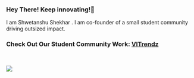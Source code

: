 
### Hey There! Keep innovating!🚀

<!--
**shwetanshutech/shwetanshutech** is a ✨ _special_ ✨ repository because its `README.md` (this file) appears on your GitHub profile.

Here are some ideas to get you started:

- 🔭 I’m currently working on ...
- 🌱 I’m currently learning ...
- 👯 I’m looking to collaborate on ...
- 🤔 I’m looking for help with ...
- 💬 Ask me about ...
- 📫 How to reach me: ...
- 😄 Pronouns: ...
- ⚡ Fun fact: ...
-->

I am Shwetanshu Shekhar . I am co-founder of a small student community driving outsized impact.

### Check Out Our Student Community Work: [VITrendz](https://www.vitrendz.com/)
<br/>

[<img align="left" src="https://github-readme-stats.vercel.app/api?username=shwetanshutech&show_icons=true&include_all_commits=true&theme=radical&count_private=true&hide_rank=true">](https://github.com/shwetanshutech)
